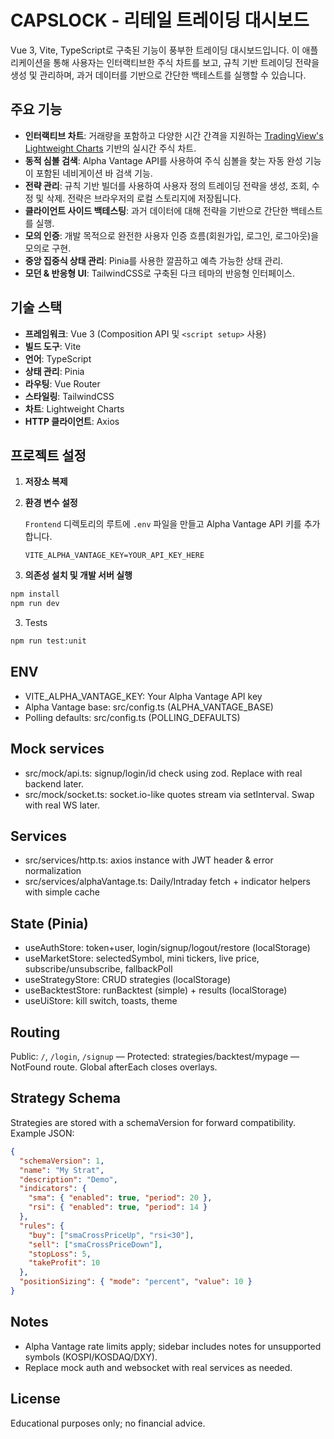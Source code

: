 # CAPSLOCK - 리테일 트레이딩 대시보드

Vue 3, Vite, TypeScript로 구축된 기능이 풍부한 트레이딩 대시보드입니다. 이 애플리케이션을 통해 사용자는 인터랙티브한 주식 차트를 보고, 규칙 기반 트레이딩 전략을 생성 및 관리하며, 과거 데이터를 기반으로 간단한 백테스트를 실행할 수 있습니다.

## 주요 기능

- **인터랙티브 차트**: 거래량을 포함하고 다양한 시간 간격을 지원하는 [TradingView's Lightweight Charts](https://www.tradingview.com/lightweight-charts/) 기반의 실시간 주식 차트.
- **동적 심볼 검색**: Alpha Vantage API를 사용하여 주식 심볼을 찾는 자동 완성 기능이 포함된 네비게이션 바 검색 기능.
- **전략 관리**: 규칙 기반 빌더를 사용하여 사용자 정의 트레이딩 전략을 생성, 조회, 수정 및 삭제. 전략은 브라우저의 로컬 스토리지에 저장됩니다.
- **클라이언트 사이드 백테스팅**: 과거 데이터에 대해 전략을 기반으로 간단한 백테스트를 실행.
- **모의 인증**: 개발 목적으로 완전한 사용자 인증 흐름(회원가입, 로그인, 로그아웃)을 모의로 구현.
- **중앙 집중식 상태 관리**: Pinia를 사용한 깔끔하고 예측 가능한 상태 관리.
- **모던 & 반응형 UI**: TailwindCSS로 구축된 다크 테마의 반응형 인터페이스.

## 기술 스택

- **프레임워크**: Vue 3 (Composition API 및 `<script setup>` 사용)
- **빌드 도구**: Vite
- **언어**: TypeScript
- **상태 관리**: Pinia
- **라우팅**: Vue Router
- **스타일링**: TailwindCSS
- **차트**: Lightweight Charts
- **HTTP 클라이언트**: Axios

## 프로젝트 설정

1.  **저장소 복제**

2.  **환경 변수 설정**

    `Frontend` 디렉토리의 루트에 `.env` 파일을 만들고 Alpha Vantage API 키를 추가합니다.

    ```
    VITE_ALPHA_VANTAGE_KEY=YOUR_API_KEY_HERE
    ```

3.  **의존성 설치 및 개발 서버 실행**

```bash
npm install
npm run dev
```

3. Tests

```bash
npm run test:unit
```

## ENV

- VITE_ALPHA_VANTAGE_KEY: Your Alpha Vantage API key
- Alpha Vantage base: src/config.ts (ALPHA_VANTAGE_BASE)
- Polling defaults: src/config.ts (POLLING_DEFAULTS)

## Mock services

- src/mock/api.ts: signup/login/id check using zod. Replace with real backend later.
- src/mock/socket.ts: socket.io-like quotes stream via setInterval. Swap with real WS later.

## Services

- src/services/http.ts: axios instance with JWT header & error normalization
- src/services/alphaVantage.ts: Daily/Intraday fetch + indicator helpers with simple cache

## State (Pinia)

- useAuthStore: token+user, login/signup/logout/restore (localStorage)
- useMarketStore: selectedSymbol, mini tickers, live price, subscribe/unsubscribe, fallbackPoll
- useStrategyStore: CRUD strategies (localStorage)
- useBacktestStore: runBacktest (simple) + results (localStorage)
- useUiStore: kill switch, toasts, theme

## Routing

Public: `/`, `/login`, `/signup` — Protected: strategies/backtest/mypage — NotFound route. Global afterEach closes overlays.

## Strategy Schema

Strategies are stored with a schemaVersion for forward compatibility. Example JSON:

```json
{
  "schemaVersion": 1,
  "name": "My Strat",
  "description": "Demo",
  "indicators": {
    "sma": { "enabled": true, "period": 20 },
    "rsi": { "enabled": true, "period": 14 }
  },
  "rules": {
    "buy": ["smaCrossPriceUp", "rsi<30"],
    "sell": ["smaCrossPriceDown"],
    "stopLoss": 5,
    "takeProfit": 10
  },
  "positionSizing": { "mode": "percent", "value": 10 }
}
```

## Notes

- Alpha Vantage rate limits apply; sidebar includes notes for unsupported symbols (KOSPI/KOSDAQ/DXY).
- Replace mock auth and websocket with real services as needed.

## License

Educational purposes only; no financial advice.
